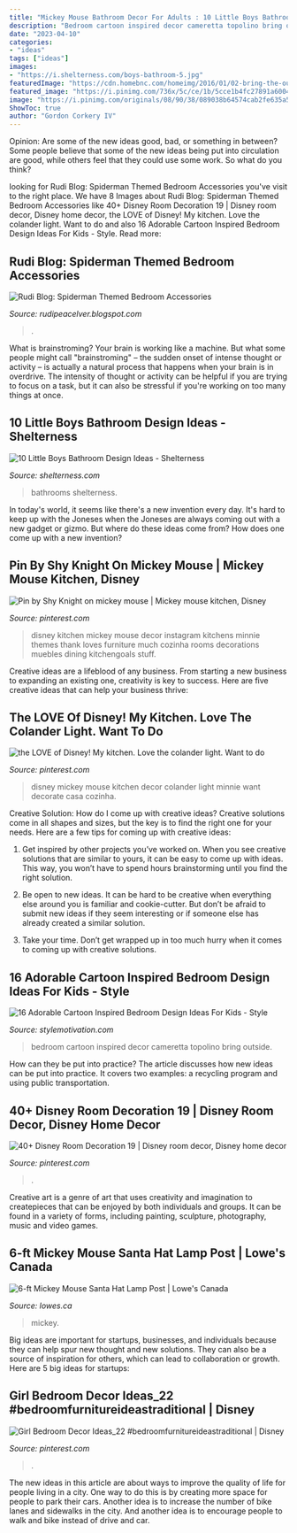```yaml
---
title: "Mickey Mouse Bathroom Decor For Adults : 10 Little Boys Bathroom Design Ideas"
description: "Bedroom cartoon inspired decor cameretta topolino bring outside"
date: "2023-04-10"
categories:
- "ideas"
tags: ["ideas"]
images:
- "https://i.shelterness.com/boys-bathroom-5.jpg"
featuredImage: "https://cdn.homebnc.com/homeimg/2016/01/02-bring-the-outside-in-kids-room-decor-homebnc.jpg"
featured_image: "https://i.pinimg.com/736x/5c/ce/1b/5cce1b4fc27891a60044e5447abd8073.jpg"
image: "https://i.pinimg.com/originals/08/90/38/089038b64574cab2fe635a5b26ab8c89.jpg"
ShowToc: true
author: "Gordon Corkery IV"
---
```



Opinion: Are some of the new ideas good, bad, or something in between?
Some people believe that some of the new ideas being put into circulation are good, while others feel that they could use some work. So what do you think?

	

		
looking for Rudi Blog: Spiderman Themed Bedroom Accessories you've visit to the right place. We have 8 Images about Rudi Blog: Spiderman Themed Bedroom Accessories like 40+ Disney Room Decoration 19 | Disney room decor, Disney home decor, the LOVE of Disney! My kitchen. Love the colander light. Want to do and also 16 Adorable Cartoon Inspired Bedroom Design Ideas For Kids - Style. Read more:
		
    
## Rudi Blog: Spiderman Themed Bedroom Accessories

<img loading=lazy src="https://lh6.googleusercontent.com/proxy/RCTe-x2JqTp28ngtB6bJTZPxqIJjgNca0Y3M3gtiq36lIJ5tbyn28ZIrSd1CVqHsX5NlgLzpQ4hnwqMDsdaI4mowxkOmfUfjiGWUPJiegyG1z8bTF0rOdwAq31KTsg2D=w1200-h630-p-k-no-nu" onerror="this.onerror=null;this.src='https://tse3.mm.bing.net/th?id=OIP.Z98ACIg68D4HGfIEfSdscAHaD4&amp;pid=15.1';" alt="Rudi Blog: Spiderman Themed Bedroom Accessories">

_Source: rudipeacelver.blogspot.com_

>. 

	

What is brainstroming?
Your brain is working like a machine. But what some people might call "brainstroming" – the sudden onset of intense thought or activity – is actually a natural process that happens when your brain is in overdrive. The intensity of thought or activity can be helpful if you are trying to focus on a task, but it can also be stressful if you're working on too many things at once.

    
## 10 Little Boys Bathroom Design Ideas - Shelterness

<img loading=lazy src="https://i.shelterness.com/boys-bathroom-5.jpg" onerror="this.onerror=null;this.src='https://tse3.mm.bing.net/th?id=OIP.QZtND5x4mOWItXQfZ89BHwAAAA&amp;pid=15.1';" alt="10 Little Boys Bathroom Design Ideas - Shelterness">

_Source: shelterness.com_

>bathrooms shelterness. 

	

In today's world, it seems like there's a new invention every day.  It's hard to keep up with the Joneses when the Joneses are always coming out with a new gadget or gizmo.  But where do these ideas come from?  How does one come up with a new invention?

    
## Pin By Shy Knight On Mickey Mouse | Mickey Mouse Kitchen, Disney

<img loading=lazy src="https://i.pinimg.com/736x/71/df/cc/71dfcc023b3cf40529ddfd547d0d7927.jpg" onerror="this.onerror=null;this.src='https://tse4.mm.bing.net/th?id=OIP.Ruzm_A6I-6E7Q1LyZnl8-gHaHa&amp;pid=15.1';" alt="Pin by Shy Knight on mickey mouse | Mickey mouse kitchen, Disney">

_Source: pinterest.com_

>disney kitchen mickey mouse decor instagram kitchens minnie themes thank loves furniture much cozinha rooms decorations muebles dining kitchengoals stuff. 

	

Creative ideas are a lifeblood of any business. From starting a new business to expanding an existing one, creativity is key to success. Here are five creative ideas that can help your business thrive:

    
## The LOVE Of Disney! My Kitchen. Love The Colander Light. Want To Do

<img loading=lazy src="https://i.pinimg.com/736x/4e/2c/8e/4e2c8ed24fd493d5c1a0726329a8d282--mickey-mouse-kitchen-mickey-house.jpg" onerror="this.onerror=null;this.src='https://tse3.mm.bing.net/th?id=OIP.2TXwYQfgOgIJsHwPx_UltAHaF7&amp;pid=15.1';" alt="the LOVE of Disney! My kitchen. Love the colander light. Want to do">

_Source: pinterest.com_

>disney mickey mouse kitchen decor colander light minnie want decorate casa cozinha. 

	

Creative Solution: How do I come up with creative ideas?
Creative solutions come in all shapes and sizes, but the key is to find the right one for your needs. Here are a few tips for coming up with creative ideas:
1. Get inspired by other projects you’ve worked on. When you see creative solutions that are similar to yours, it can be easy to come up with ideas. This way, you won’t have to spend hours brainstorming until you find the right solution.

2. Be open to new ideas. It can be hard to be creative when everything else around you is familiar and cookie-cutter. But don’t be afraid to submit new ideas if they seem interesting or if someone else has already created a similar solution.

3. Take your time. Don’t get wrapped up in too much hurry when it comes to coming up with creative solutions.

    
## 16 Adorable Cartoon Inspired Bedroom Design Ideas For Kids - Style

<img loading=lazy src="https://cdn.homebnc.com/homeimg/2016/01/02-bring-the-outside-in-kids-room-decor-homebnc.jpg" onerror="this.onerror=null;this.src='https://tse3.mm.bing.net/th?id=OIP.tQ-kUNESOmoodmYMWiG97gHaE8&amp;pid=15.1';" alt="16 Adorable Cartoon Inspired Bedroom Design Ideas For Kids - Style">

_Source: stylemotivation.com_

>bedroom cartoon inspired decor cameretta topolino bring outside. 

	

How can they be put into practice?
The article discusses how new ideas can be put into practice. It covers two examples: a recycling program and using public transportation.

    
## 40+ Disney Room Decoration 19 | Disney Room Decor, Disney Home Decor

<img loading=lazy src="https://i.pinimg.com/736x/5c/ce/1b/5cce1b4fc27891a60044e5447abd8073.jpg" onerror="this.onerror=null;this.src='https://tse2.mm.bing.net/th?id=OIP.6DizIxroaPc2jLpM41FhGgHaJ4&amp;pid=15.1';" alt="40+ Disney Room Decoration 19 | Disney room decor, Disney home decor">

_Source: pinterest.com_

>. 

	

Creative art is a genre of art that uses creativity and imagination to createpieces that can be enjoyed by both individuals and groups. It can be found in a variety of forms, including painting, sculpture, photography, music and video games.

    
## 6-ft Mickey Mouse Santa Hat Lamp Post | Lowe&#039;s Canada

<img loading=lazy src="https://da.lowes.ca/webassets/images/790672_10748097_m.jpg?0" onerror="this.onerror=null;this.src='https://tse3.mm.bing.net/th?id=OIP.iVeYkVF2w1a3D-yS8kKgqAAAAA&amp;pid=15.1';" alt="6-ft Mickey Mouse Santa Hat Lamp Post | Lowe&#039;s Canada">

_Source: lowes.ca_

>mickey. 

	

Big ideas are important for startups, businesses, and individuals because they can help spur new thought and new solutions. They can also be a source of inspiration for others, which can lead to collaboration or growth. Here are 5 big ideas for startups:

    
## Girl Bedroom Decor Ideas_22 #bedroomfurnitureideastraditional | Disney

<img loading=lazy src="https://i.pinimg.com/originals/08/90/38/089038b64574cab2fe635a5b26ab8c89.jpg" onerror="this.onerror=null;this.src='https://tse2.mm.bing.net/th?id=OIP.iyPHPb5bwflA3_PUipwdWwHaIJ&amp;pid=15.1';" alt="Girl Bedroom Decor Ideas_22 #bedroomfurnitureideastraditional | Disney">

_Source: pinterest.com_

>. 

	

The new ideas in this article are about ways to improve the quality of life for people living in a city. One way to do this is by creating more space for people to park their cars. Another idea is to increase the number of bike lanes and sidewalks in the city. And another idea is to encourage people to walk and bike instead of drive and car.

